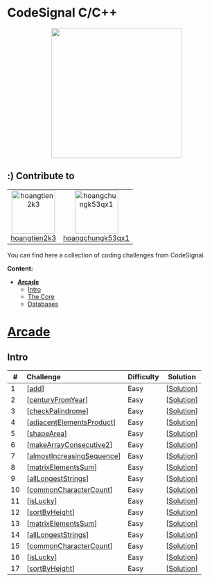 
# CodeSignal C/C++


<p align="center">
    <a href="https://app.codesignal.com/profile/pogryziony" target="_blank">
        <img height=300 src="https://user-images.githubusercontent.com/91842746/164986886-541cc5d3-a276-4d1e-b3eb-d1b4479a99f2.jpg">
    </a>

## :) Contribute to

<!-- FOLLOWER-LIST:START -->
<table>
  <tr>
		
<td align="center">
     <a href="https://github.com/hoangtien2k3">
       <img src="https://avatars.githubusercontent.com/u/91842746?v=4" width="100px;" alt="hoangtien2k3"/>
     </a>
     <br />
     <a href="https://github.com/hoangtien2k3">hoangtien2k3</a>
  </td>
		
<td align="center">
     <a href="https://github.com/hoangchungk53qx1">
       <img src="https://avatars.githubusercontent.com/u/98534341?v=4" width="100px;" alt="hoangchungk53qx1"/>
     </a>
     <br />
     <a href="https://github.com/hoangchungk53qx1">hoangchungk53qx1</a>
  </td>
		  </tr>
</table>
<!-- FOLLOWER-LIST:END -->

You can find here a collection of coding challenges from CodeSignal.

**Content:**

 - [**Arcade**](#Arcade)
    - [Intro](#Intro)
    - [The Core](#TheCore)
    - [Databases](#Databases)

# <u>Arcade</u>

## Intro

| #    | Challenge                                                    | Difficulty | Solution                                                     |
| ---- | :----------------------------------------------------------- | :--------- | ------------------------------------------------------------ |
| 1    | [<a href="https://app.codesignal.com/arcade/intro/level-1/jwr339Kq6e3LQTsfa">add</a>]| Easy       | [<a href="https://github.com/hoangtien2k3/Codesignal/blob/main/Intro/1_add.c">Solution</a>] |
| 2    | [<a href="https://app.codesignal.com/arcade/intro/level-1/egbueTZRRL5Mm4TXN">centuryFromYear</a>]| Easy       | [<a href="https://github.com/hoangtien2k3/Codesignal/blob/main/Intro/2_centuryFromYear.c">Solution</a>] |
| 3    | [<a href="https://app.codesignal.com/arcade/intro/level-1/s5PbmwxfECC52PWyQ">checkPalindrome</a>]| Easy       | [<a href="https://github.com/hoangtien2k3/Codesignal/blob/main/Intro/3_checkPalindrome.c">Solution</a>] |
| 4    | [<a href="https://app.codesignal.com/arcade/intro/level-2/xzKiBHjhoinnpdh6m">adjacentElementsProduct</a>]| Easy       | [<a href="https://github.com/hoangtien2k3/Codesignal/blob/main/Intro/4_adjacentElementsProduct.c">Solution</a>] |
| 5    | [<a href="https://app.codesignal.com/arcade/intro/level-2/yuGuHvcCaFCKk56rJ">shapeArea</a>]| Easy       | [<a href="https://github.com/hoangtien2k3/Codesignal/blob/main/Intro/4_adjacentElementsProduct.c">Solution</a>] |
| 6    | [<a href="https://app.codesignal.com/arcade/intro/level-2/bq2XnSr5kbHqpHGJC">makeArrayConsecutive2</a>]| Easy       | [<a href="https://github.com/hoangtien2k3/Codesignal/blob/main/Intro/6_MakeArrayConsecutive2.c">Solution</a>] |
| 7    | [<a href="https://app.codesignal.com/arcade/intro/level-2/2mxbGwLzvkTCKAJMG">almostIncreasingSequence</a>]| Easy       | [<a href="https://github.com/hoangtien2k3/Codesignal/blob/main/Intro/6_MakeArrayConsecutive2.c">Solution</a>] |
| 8    | [<a href="https://app.codesignal.com/arcade/intro/level-2/xskq4ZxLyqQMCLshr">matrixElementsSum</a>]| Easy       | [<a href="https://github.com/hoangtien2k3/Codesignal/blob/main/Intro/8_matrixElementsSum.c">Solution</a>] |
| 9    | [<a href="https://app.codesignal.com/arcade/intro/level-3/fzsCQGYbxaEcTr2bL">allLongestStrings</a>]| Easy       | [<a href="https://github.com/hoangtien2k3/Codesignal/blob/main/Intro/9_AllLongestStrings.c">Solution</a>] |
| 10    | [<a href="https://app.codesignal.com/arcade/intro/level-3/JKKuHJknZNj4YGL32">commonCharacterCount</a>]| Easy       | [<a href="https://github.com/hoangtien2k3/Codesignal/blob/main/Intro/10_commonCharacterCount.c">Solution</a>] |
| 11    | [<a href="https://app.codesignal.com/arcade/intro/level-3/3AdBC97QNuhF6RwsQ">isLucky</a>]| Easy       | [<a href="https://github.com/hoangtien2k3/Codesignal/blob/main/Intro/9_AllLongestStrings.c">Solution</a>] |
| 12    | [<a href="https://app.codesignal.com/arcade/intro/level-3/D6qmdBL2NYz49XHwM">sortByHeight</a>]| Easy       | [<a href="https://github.com/hoangtien2k3/Codesignal/blob/main/Intro/12_SortbyHeight.c">Solution</a>] |
| 13   | [<a href="https://app.codesignal.com/arcade/intro/level-3/9DgaPsE2a7M6M2Hu6">matrixElementsSum</a>]| Easy       | [<a href="https://github.com/hoangtien2k3/Codesignal/blob/main/Intro/13_reverseInParentheses.c">Solution</a>] |
| 14   | [<a href="https://app.codesignal.com/arcade/intro/level-4/cC5QuL9fqvZjXJsW9">allLongestStrings</a>]| Easy       | [<a href="https://github.com/hoangtien2k3/Codesignal/blob/main/Intro/14_alternatingSums.c">Solution</a>] |
| 15   | [<a href="https://app.codesignal.com/arcade/intro/level-4/ZCD7NQnED724bJtjN">commonCharacterCount</a>]| Easy       | [<a href="https://github.com/hoangtien2k3/Codesignal/blob/main/Intro/15_addBorder.c">Solution</a>] |
| 16    | [<a href="https://app.codesignal.com/arcade/intro/level-4/xYXfzQmnhBvEKJwXP">isLucky</a>]| Easy       | [<a href="https://github.com/hoangtien2k3/Codesignal/blob/main/Intro/16_AreSimilar.c">Solution</a>] |
| 17    | [<a href="https://app.codesignal.com/arcade/intro/level-4/xvkRbxYkdHdHNCKjg">sortByHeight</a>]| Easy       | [<a href="https://github.com/hoangtien2k3/Codesignal/blob/main/Intro/12_SortbyHeight.c">Solution</a>] |


